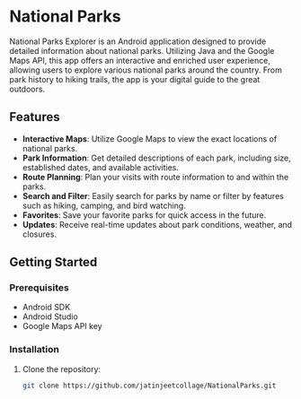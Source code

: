 # National Parks 

National Parks Explorer is an Android application designed to provide detailed information about national parks. Utilizing Java and the Google Maps API, this app offers an interactive and enriched user experience, allowing users to explore various national parks around the country. From park history to hiking trails, the app is your digital guide to the great outdoors.

## Features

- **Interactive Maps**: Utilize Google Maps to view the exact locations of national parks.
- **Park Information**: Get detailed descriptions of each park, including size, established dates, and available activities.
- **Route Planning**: Plan your visits with route information to and within the parks.
- **Search and Filter**: Easily search for parks by name or filter by features such as hiking, camping, and bird watching.
- **Favorites**: Save your favorite parks for quick access in the future.
- **Updates**: Receive real-time updates about park conditions, weather, and closures.

## Getting Started

### Prerequisites

- Android SDK
- Android Studio
- Google Maps API key

### Installation

1. Clone the repository:
   ```bash
   git clone https://github.com/jatinjeetcollage/NationalParks.git
